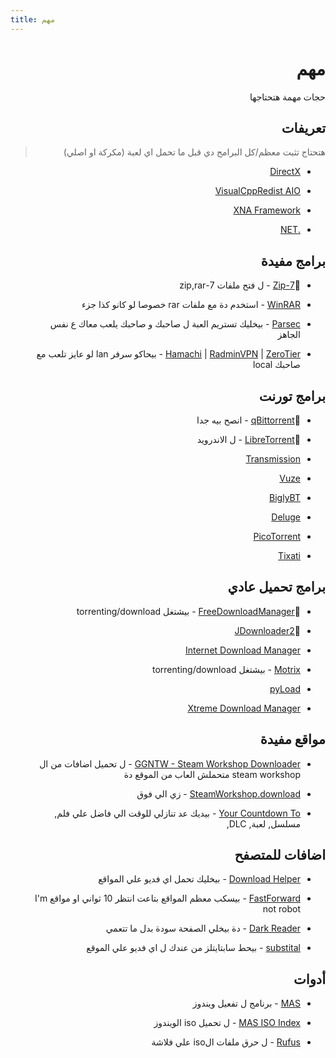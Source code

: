 ```yaml
---
title: مهم
---
```


<div dir="rtl">

# مهم
حجات مهمة هتحتاجها

## تعريفات
> هتحتاج تثبت معظم/كل البرامج دي قبل ما تحمل اي لعبة 
(مكركة او اصلي)

* [DirectX](https://www.microsoft.com/en-us/download/details.aspx?id=35)

* [VisualCppRedist AIO](https://github.com/abbodi1406/vcredist/releases/latest)

* [XNA Framework](https://www.microsoft.com/en-us/download/details.aspx?id=20914)

* [.NET](https://dotnet.microsoft.com/en-us/download/dotnet)

## برامج مفيدة

* 🌟[7-Zip](https://www.7-zip.org/) - ل فتح ملفات 7-zip,rar
 
* [WinRAR](https://www.win-rar.com/) - استخدم دة مع ملفات rar خصوصا لو كانو كذا جزء

* [Parsec](https://parsec.app/) - بيخليك تستريم العبة ل صاحبك و صاحبك يلعب معاك ع نفس الجاهز

* [Hamachi](https://vpn.net) |  [RadminVPN](https://www.radmin-vpn.com/) | [ZeroTier](https://www.zerotier.com/) - بيحاكو سرفر lan لو عايز تلعب مع صاحبك local 

## برامج تورنت

* 🌟[qBittorrent](https://www.qbittorrent.org/download.php) - انصح بيه جدا

* 🌟[LibreTorrent](https://github.com/proninyaroslav/libretorrent/releases/latest) - ل الاندرويد

* [Transmission](https://transmissionbt.com/download/)

* [Vuze](http://www.vuze.com/)

* [BiglyBT](https://www.biglybt.com/download/)

* [Deluge](https://dev.deluge-torrent.org/wiki/Download)

* [PicoTorrent](https://picotorrent.org/download/)

* [Tixati](https://tixati.com/)

## برامج تحميل عادي

* 🌟[FreeDownloadManager](https://www.freedownloadmanager.org/) - بيشتغل torrenting/download

* 🌟[JDownloader2](http://jdownloader.org/jdownloader2) 

* [Internet Download Manager](https://www.internetdownloadmanager.com/download.html)

* [Motrix](https://motrix.app/) - بيشتغل torrenting/download


* [pyLoad](https://pyload.net/)

* [Xtreme Download Manager](https://subhra74.github.io/xdm/)

## مواقع مفيدة

* [GGNTW - Steam Workshop Downloader](https://ggntw.com/steam) - ل تحميل اضافات من ال steam workshop  متحملش العاب من الموقع دة

* [SteamWorkshop.download](http://steamworkshop.download) - زي الي فوق

* [Your Countdown To](https://yourcountdown.to/) - بيديك عد تنازلي للوقت الي فاضل علي فلم, مسلسل, لعبة, DLC, 

## اضافات للمتصفح

* [Download Helper](https://www.downloadhelper.net/) - بيخليك تحمل اي فديو علي المواقع

* [FastForward](https://fastforward.team/) - بيسكب معظم المواقع بتاعت انتظر 10 ثواني او مواقع I'm not robot

* [Dark Reader](https://darkreader.org/) - دة بيخلي الصفحة سودة بدل ما تتعمي 

* [substital](https://substital.com/) - بيحط سابتايتلز من عندك ل اي فديو علي الموقع

## أدوات

* [MAS](https://massgrave.dev/#Method-1---PowerShell) - برنامج ل تفعيل ويندوز

* [MAS ISO Index](https://massgrave.dev/genuine-installation-media)  - ل تحميل iso الويندوز

* [Rufus](https://rufus.ie/) - ل حرق ملفات الiso علي فلاشة

</div>